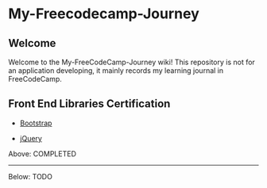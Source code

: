 # My-Freecodecamp-Journey

## Welcome

Welcome to the My-FreeCodeCamp-Journey wiki! This repository is not for an application developing, it mainly records my learning journal in FreeCodeCamp.

## Front End Libraries Certification

- [Bootstrap](https://github.com/ZhuFuhui/My-FreeCodeCamp-Journey/wiki/Front-End-Library:-Bootstrap)

- [jQuery](https://github.com/ZhuFuhui/My-FreeCodeCamp-Journey/wiki/Front-End-Library:-jQuery)


Above: COMPLETED
***
Below: TODO
